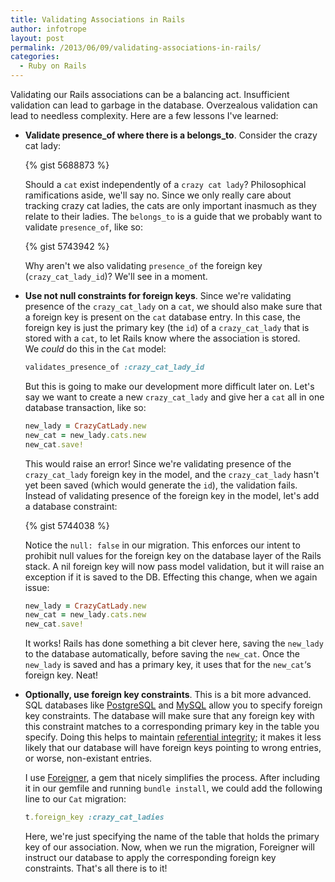 ```yaml
---
title: Validating Associations in Rails
author: infotrope
layout: post
permalink: /2013/06/09/validating-associations-in-rails/
categories:
  - Ruby on Rails
---
```

Validating our Rails associations can be a balancing act. Insufficient validation can lead to garbage in the database. Overzealous validation can lead to needless complexity. Here are a few lessons I've learned:

*   **Validate presence\_of where there is a belongs\_to**. Consider the crazy cat lady:
    
    {% gist 5688873 %}
    
    Should a `cat` exist independently of a `crazy cat lady`? Philosophical ramifications aside, we'll say no. Since we only really care about tracking crazy cat ladies, the cats are only important inasmuch as they relate to their ladies. The `belongs_to` is a guide that we probably want to validate `presence_of`, like so:
    
    
    {% gist 5743942 %}
    
    Why aren't we also validating `presence_of` the foreign key (`crazy_cat_lady_id`)? We'll see in a moment.

*   **Use not null constraints for foreign keys**. Since we're validating presence of the `crazy_cat_lady` on a `cat`, we should also make sure that a foreign key is present on the `cat` database entry. In this case, the foreign key is just the primary key (the `id`) of a `crazy_cat_lady` that is stored with a `cat`, to let Rails know where the association is stored.  
    We *could* do this in the `Cat` model:
    
    ```ruby
    validates_presence_of :crazy_cat_lady_id
    ```
    
    But this is going to make our development more difficult later on. Let's say we want to create a new `crazy_cat_lady` and give her a `cat` all in one database transaction, like so:
    
    ```ruby
    new_lady = CrazyCatLady.new
    new_cat = new_lady.cats.new
    new_cat.save!
    ```
    
    This would raise an error! Since we're validating presence of the `crazy_cat_lady` foreign key in the model, and the `crazy_cat_lady` hasn't yet been saved (which would generate the `id`), the validation fails. Instead of validating presence of the foreign key in the model, let's add a database constraint:
    
    {% gist 5744038 %}
    
    Notice the `null: false` in our migration. This enforces our intent to prohibit null values for the foreign key on the database layer of the Rails stack. A nil foreign key will now pass model validation, but it will raise an exception if it is saved to the DB. Effecting this change, when we again issue:
    
    ```ruby
    new_lady = CrazyCatLady.new
    new_cat = new_lady.cats.new
    new_cat.save!
    ```
    
    It works! Rails has done something a bit clever here, saving the `new_lady` to the database automatically, before saving the `new_cat`. Once the `new_lady` is saved and has a primary key, it uses that for the `new_cat`&#8216;s foreign key. Neat!

*   **Optionally, use foreign key constraints**. This is a bit more advanced. SQL databases like [PostgreSQL][1] and [MySQL][2] allow you to specify foreign key constraints. The database will make sure that any foreign key with this constraint matches to a corresponding primary key in the table you specify. Doing this helps to maintain [referential integrity][3]; it makes it less likely that our database will have foreign keys pointing to wrong entries, or worse, non-existant entries.
    
    I use [Foreigner][4], a gem that nicely simplifies the process. After including it in our gemfile and running `bundle install`, we could add the following line to our `Cat` migration:
    
    ```ruby
    t.foreign_key :crazy_cat_ladies
    ```
    
    Here, we're just specifying the name of the table that holds the primary key of our association. Now, when we run the migration, Foreigner will instruct our database to apply the corresponding foreign key constraints. That's all there is to it!

[1]: http://www.postgresql.org/
[2]: http://www.mysql.com/
[3]: http://en.wikipedia.org/wiki/Referential_integrity
[4]: https://github.com/matthuhiggins/foreigner
